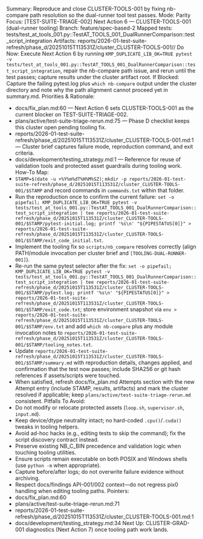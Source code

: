 Summary: Reproduce and close CLUSTER-TOOLS-001 by fixing nb-compare path resolution so the dual-runner tool test passes.
Mode: Parity
Focus: [TEST-SUITE-TRIAGE-002] Next Action 6 — CLUSTER-TOOLS-001 (dual-runner tooling)
Branch: feature/spec-based-2
Mapped tests: tests/test_at_tools_001.py::TestAT_TOOLS_001_DualRunnerComparison::test_script_integration
Artifacts: reports/2026-01-test-suite-refresh/phase_d/20251015T113531Z/cluster_CLUSTER-TOOLS-001/<STAMP>/
Do Now: Execute Next Action 6 by running `KMP_DUPLICATE_LIB_OK=TRUE pytest -v tests/test_at_tools_001.py::TestAT_TOOLS_001_DualRunnerComparison::test_script_integration`, repair the nb-compare path issue, and rerun until the test passes; capture results under the cluster artifact root.
If Blocked: Capture the failing pytest.log plus `which nb-compare` output under the cluster directory and note why the path alignment cannot proceed yet in summary.md.
Priorities & Rationale:
- docs/fix_plan.md:60 — Next Action 6 sets CLUSTER-TOOLS-001 as the current blocker on TEST-SUITE-TRIAGE-002.
- plans/active/test-suite-triage-rerun.md:75 — Phase D checklist keeps this cluster open pending tooling fix.
- reports/2026-01-test-suite-refresh/phase_d/20251015T113531Z/cluster_CLUSTER-TOOLS-001.md:1 — Cluster brief captures failure mode, reproduction command, and exit criteria.
- docs/development/testing_strategy.md:1 — Reference for reuse of validation tools and protected asset guardrails during tooling work.
How-To Map:
- `STAMP=$(date -u +%Y%m%dT%H%M%SZ)`; `mkdir -p reports/2026-01-test-suite-refresh/phase_d/20251015T113531Z/cluster_CLUSTER-TOOLS-001/$STAMP` and record commands in `commands.txt` within that folder.
- Run the reproduction once to confirm the current failure: `set -o pipefail; KMP_DUPLICATE_LIB_OK=TRUE pytest -v tests/test_at_tools_001.py::TestAT_TOOLS_001_DualRunnerComparison::test_script_integration | tee reports/2026-01-test-suite-refresh/phase_d/20251015T113531Z/cluster_CLUSTER-TOOLS-001/$STAMP/pytest-initial.log; printf '%s\n' "${PIPESTATUS[0]}" > reports/2026-01-test-suite-refresh/phase_d/20251015T113531Z/cluster_CLUSTER-TOOLS-001/$STAMP/exit_code_initial.txt`.
- Implement the tooling fix so `scripts/nb_compare` resolves correctly (align PATH/module invocation per cluster brief and `[TOOLING-DUAL-RUNNER-001]`).
- Re-run the same pytest selector after the fix: `set -o pipefail; KMP_DUPLICATE_LIB_OK=TRUE pytest -v tests/test_at_tools_001.py::TestAT_TOOLS_001_DualRunnerComparison::test_script_integration | tee reports/2026-01-test-suite-refresh/phase_d/20251015T113531Z/cluster_CLUSTER-TOOLS-001/$STAMP/pytest.log; printf '%s\n' "${PIPESTATUS[0]}" > reports/2026-01-test-suite-refresh/phase_d/20251015T113531Z/cluster_CLUSTER-TOOLS-001/$STAMP/exit_code.txt`; store environment snapshot via `env > reports/2026-01-test-suite-refresh/phase_d/20251015T113531Z/cluster_CLUSTER-TOOLS-001/$STAMP/env.txt` and add `which nb-compare` plus any module invocation notes to `reports/2026-01-test-suite-refresh/phase_d/20251015T113531Z/cluster_CLUSTER-TOOLS-001/$STAMP/tooling_notes.txt`.
- Update `reports/2026-01-test-suite-refresh/phase_d/20251015T113531Z/cluster_CLUSTER-TOOLS-001/$STAMP/summary.md` with reproduction details, changes applied, and confirmation that the test now passes; include SHA256 or git hash references if assets/scripts were touched.
- When satisfied, refresh docs/fix_plan.md Attempts section with the new Attempt entry (include STAMP, results, artifacts) and mark the cluster resolved if applicable; keep `plans/active/test-suite-triage-rerun.md` consistent.
Pitfalls To Avoid:
- Do not modify or relocate protected assets (`loop.sh`, `supervisor.sh`, `input.md`).
- Keep device/dtype neutrality intact; no hard-coded `.cpu()`/`.cuda()` tweaks in tooling helpers.
- Avoid ad-hoc hacks (e.g., editing tests to skip the command); fix the script discovery contract instead.
- Preserve existing NB_C_BIN precedence and validation logic when touching tooling utilities.
- Ensure scripts remain executable on both POSIX and Windows shells (use `python -m` when appropriate).
- Capture before/after logs; do not overwrite failure evidence without archiving.
- Respect docs/findings API-001/002 context—do not regress pix0 handling when editing tooling paths.
Pointers:
- docs/fix_plan.md:60
- plans/active/test-suite-triage-rerun.md:71
- reports/2026-01-test-suite-refresh/phase_d/20251015T113531Z/cluster_CLUSTER-TOOLS-001.md:1
- docs/development/testing_strategy.md:34
Next Up: CLUSTER-GRAD-001 diagnostics (Next Action 7) once tooling path work lands.
